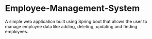 # Employee-Management-System
A simple web application built using Spring boot that allows the user to manage employee data like adding, deleting, updating and finding employees.

